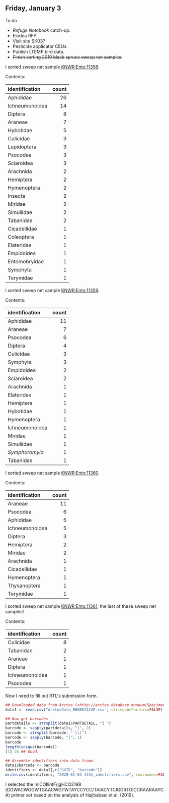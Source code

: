 
## Friday, January 3

To do

* *Refuge Notebook* catch-up.
* Elodea RFP.
* Visit site SK03?
* Pesticide applicator CEUs.
* Publish LTEMP bird data.
* ~~Finish sorting 2019 black spruce sweep net samples.~~

I sorted sweep net sample [KNWR:Ento:11358](http://arctos.database.museum/guid/KNWR:Ento:11358).

Contents:

identification|count
:---|---:
Aphididae|26
Ichneumonoidea|14
Diptera|8
Araneae|7
Hybotidae|5
Culicidae|3
Lepidoptera|3
Psocodea|3
Sciaroidea|3
Arachnida|2
Hemiptera|2
Hymenoptera|2
Insecta|2
Miridae|2
Simuliidae|2
Tabanidae|2
Cicadellidae|1
Coleoptera|1
Elateridae|1
Empidoidea|1
Entomobryidae|1
Symphyta|1
Torymidae|1

I sorted sweep net sample [KNWR:Ento:11359](http://arctos.database.museum/guid/KNWR:Ento:11359).

Contents:

identification|count
:---|---:
Aphididae|11
Araneae|7
Psocodea|6
Diptera|4
Culicidae|3
Symphyta|3
Empidoidea|2
Sciaroidea|2
Arachnida|1
Elateridae|1
Hemiptera|1
Hybotidae|1
Hymenoptera|1
Ichneumonoidea|1
Miridae|1
Simuliidae|1
*Symphoromyia*|1
Tabanidae|1

I sorted sweep net sample [KNWR:Ento:11360](http://arctos.database.museum/guid/KNWR:Ento:11360).

Contents:

identification|count
:---|---:
Araneae|11
Psocodea|6
Aphididae|5
Ichneumonoidea|5
Diptera|3
Hemiptera|2
Miridae|2
Arachnida|1
Cicadellidae|1
Hymenoptera|1
Thysanoptera|1
Torymidae|1

I sorted sweep net sample [KNWR:Ento:11361](http://arctos.database.museum/guid/KNWR:Ento:11361), the last of these sweep net samples!

Contents:

identification|count
:---|---:
Culicidae|8
Tabanidae|2
Araneae|1
Diptera|1
Ichneumonoidea|1
Psocodea|1

Now I need to fill out RTL's submission form.

```r
## Downloaded data from Arctos (<http://arctos.database.museum/SpecimenResults.cfm?project_id=10003271&collection_id=46>).
data1 <- read.csv("ArctosData_BB6BD7A74E.csv", stringsAsFactors=FALSE)

## Now get barcodes.
partdetails <- strsplit(data1$PARTDETAIL, "] ")
barcode <- sapply(partdetails, "[", 2)
barcode <- strsplit(barcode, " \\(")
barcode <- sapply(barcode, "[", 1)
barcode
length(unique(barcode))
[1] 26 ## Good.

## Assemble identifiers into data frame.
data1$barcode <- barcode
identifiers <- data1[,c("GUID", "barcode")]
write.csv(identifiers, "2020-01-03-1341_identifiers.csv", row.names=FALSE)
```
I selected the mlCOIlintF/jgHCO2198 (GGWACWGGWTGAACWGTWTAYCCYCC/TAIACYTCIGGRTGICCRAARAAYCA) primer set based on the analysis of Hajibabaei et al. (2019).